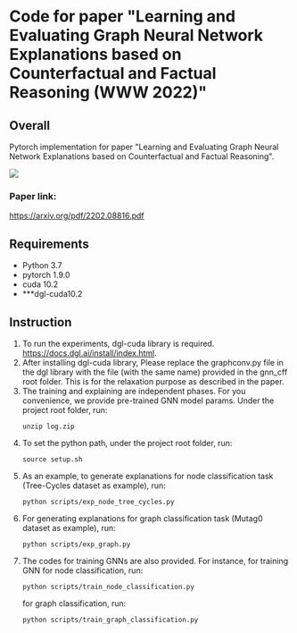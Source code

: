 # Code for paper "Learning and Evaluating Graph Neural Network Explanations based on Counterfactual and Factual Reasoning (WWW 2022)"
## Overall
Pytorch implementation for paper "Learning and Evaluating Graph Neural Network Explanations based on Counterfactual and Factual Reasoning".

![](pic/overview.png)
### Paper link: 
https://arxiv.org/pdf/2202.08816.pdf

## Requirements
- Python 3.7
- pytorch 1.9.0
- cuda 10.2
- ***dgl-cuda10.2

## Instruction
1. To run the experiments, dgl-cuda library is required. https://docs.dgl.ai/install/index.html.
2. After installing dgl-cuda library, Please replace the graphconv.py file in the dgl library with the file (with the same name) provided in the gnn_cff root folder. This is for the relaxation purpose as described in the paper.
3. The training and explaining are independent phases. For you convenience, we provide pre-trained GNN model params. Under the project root folder, run:
    ```
    unzip log.zip
    ```
4. To set the python path, under the project root folder, run:
    ```
    source setup.sh
    ```
5. As an example, to generate explanations for node classification task (Tree-Cycles dataset as example), run:
    ```
    python scripts/exp_node_tree_cycles.py
    ```
6. For generating explanations for graph classification task (Mutag0 dataset as example), run:
    ```
    python scripts/exp_graph.py
    ```
7. The codes for training GNNs are also provided. For instance, for training GNN for node classification, run:
    ```
    python scripts/train_node_classification.py
    ```
    for graph classification, run:
    ```
    python scripts/train_graph_classification.py
    ```
